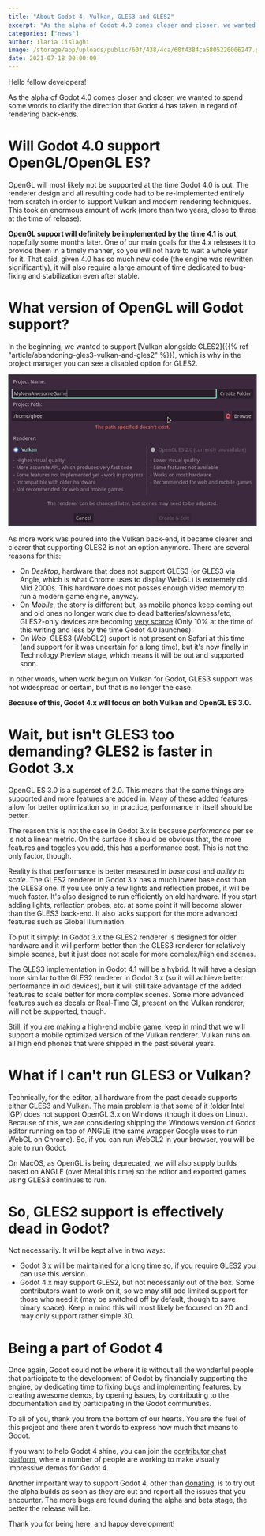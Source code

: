 ```yaml
---
title: "About Godot 4, Vulkan, GLES3 and GLES2"
excerpt: "As the alpha of Godot 4.0 comes closer and closer, we wanted to spend some words to clarify the direction that Godot 4 has taken in regard of rendering back-ends."
categories: ["news"]
author: Ilaria Cislaghi
image: /storage/app/uploads/public/60f/438/4ca/60f4384ca5805220006247.png
date: 2021-07-18 00:00:00
---
```


Hello fellow developers!

As the alpha of Godot 4.0 comes closer and closer, we wanted to spend some words to clarify the direction that Godot 4 has taken in regard of rendering back-ends.

# Will Godot 4.0 support OpenGL/OpenGL ES?

OpenGL will most likely not be supported at the time Godot 4.0 is out. The renderer design and all resulting code had to be re-implemented entirely from scratch in order to support Vulkan and modern rendering techniques. This took an enormous amount of work (more than two years, close to three at the time of release).

**OpenGL support will definitely be implemented by the time 4.1 is out**, hopefully some months later. One of our main goals for the 4.x releases it to provide them in a timely manner, so you will not have to wait a whole year for it. That said, given 4.0 has so much new code (the engine was rewritten significantly), it will also require a large amount of time dedicated to bug-fixing and stabilization even after stable.

# What version of OpenGL will Godot support?

In the beginning, we wanted to support [Vulkan alongside GLES2]({{% ref "article/abandoning-gles3-vulkan-and-gles2" %}}), which is why in the project manager you can see a disabled option for GLES2.

![Screenshot_2021-07-18_13-51-44.png](/storage/app/uploads/public/60f/417/813/60f4178135e5d096534571.png)

As more work was poured into the Vulkan back-end, it became clearer and clearer that supporting GLES2 is not an option anymore. There are several reasons for this:

* On *Desktop*, hardware that does not support GLES3 (or GLES3 via Angle, which is what Chrome uses to display WebGL) is extremely old. Mid 2000s. This hardware does not posses enough video memory to run a modern game engine, anyway.
* On *Mobile*, the story is different but, as mobile phones keep coming out and old ones no longer work due to dead batteries/slowness/etc, GLES2-only devices are becoming [very scarce](https://developer.android.com/about/dashboards#OpenGL) (Only 10% at the time of this writing and less by the time Godot 4.0 launches).
* On *Web*, GLES3 (WebGL2) suport is not present on Safari at this time (and support for it was uncertain for a long time), but it's now finally in Technology Preview stage, which means it will be out and supported soon.

In other words, when work begun on Vulkan for Godot, GLES3 support was not widespread or certain, but that is no longer the case.

**Because of this, Godot 4.x will focus on both Vulkan and OpenGL ES 3.0.**

# Wait, but isn't GLES3 too demanding? GLES2 is faster in Godot 3.x

OpenGL ES 3.0 is a superset of 2.0. This means that the same things are supported and more features are added in. Many of these added features allow for better optimization so, in practice, performance in itself should be better.

The reason this is not the case in Godot 3.x is because *performance* per se is not a linear metric. On the surface it should be obvious that, the more features and toggles you add, this has a performance cost. This is not the only factor, though.

Reality is that performance is better measured in *base cost* and *ability to scale*. The GLES2 renderer in Godot 3.x has a much lower base cost than the GLES3 one. If you use only a few lights and reflection probes, it will be much faster. It's also designed to run efficiently on old hardware. If you start adding lights, reflection probes, etc. at some point it will become slower than the GLES3 back-end. It also lacks support for the more advanced features such as Global Illumination.

To put it simply: In Godot 3.x the GLES2 renderer is designed for older hardware and it will perform better than the GLES3 renderer for relatively simple scenes, but it just does not scale for more complex/high end scenes.

The GLES3 implementation in Godot 4.1 will be a hybrid. It will have a design more similar to the GLES2 renderer in Godot 3.x (so it will achieve better performance in old devices), but it will still take advantage of the added features to scale better for more complex scenes. Some more advanced features such as decals or Real-Time GI, present on the Vulkan renderer, will not be supported, though.

Still, if you are making a high-end mobile game, keep in mind that we will support a mobile optimized version of the Vulkan renderer. Vulkan runs on all high end phones that were shipped in the past several years.

# What if I can't run GLES3 or Vulkan?

Technically, for the editor, all hardware from the past decade supports either GLES3 and Vulkan. The main problem is that some of it (older Intel IGP) does not support OpenGL 3.x on Windows (though it does on Linux). Because of this, we are considering shipping the Windows version of Godot editor running on top of ANGLE (the same wrapper Google uses to run WebGL on Chrome). So, if you can run WebGL2 in your browser, you will be able to run Godot.

On MacOS, as OpenGL is being deprecated, we will also supply builds based on ANGLE (over Metal this time) so the editor and exported games using GLES3 continues to run.

# So, GLES2 support is effectively dead in Godot?

Not necessarily. It will be kept alive in two ways:

* Godot 3.x will be maintained for a long time so, if you require GLES2 you can use this version.
* Godot 4.x may support GLES2, but not necessarily out of the box. Some contributors want to work on it, so we may still add limited support for those who need it (may be switched off by default, though to save binary space). Keep in mind this will most likely be focused on 2D and may only support rather simple 3D.

# Being a part of Godot 4

Once again, Godot could not be where it is without all the wonderful people that participate to the development of Godot by financially supporting the engine, by dedicating time to fixing bugs and implementing features, by creating awesome demos, by opening issues, by contributing to the documentation and by participating in the Godot communities.

To all of you, thank you from the bottom of our hearts. You are the fuel of this project and there aren't words to express how much that means to Godot.

If you want to help Godot 4 shine, you can join the [contributor chat platform](https://chat.godotengine.org/channel/demo-content), where a number of people are working to make visually impressive demos for Godot 4.

Another important way to support Godot 4, other than [donating](https://godotengine.org/donate), is to try out the alpha builds as soon as they are out and report all the issues that you encounter.
The more bugs are found during the alpha and beta stage, the better the release will be.

Thank you for being here, and happy development!

